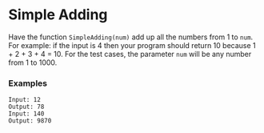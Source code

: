 # Simple Adding

Have the function `SimpleAdding(num)` add up all the numbers from 1 to `num`. For example: if the input is 4 then your program should return 10 because 1 + 2 + 3 + 4 = 10. For the test cases, the parameter `num` will be any number from 1 to 1000.

### Examples
    Input: 12
    Output: 78
    Input: 140
    Output: 9870